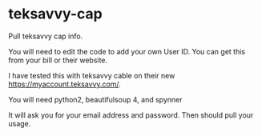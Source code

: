 teksavvy-cap
============

Pull teksavvy cap info.

You will need to edit the code to add your own User ID.  You can get this from your bill or their website.  

I have tested this with teksavvy cable on their new https://myaccount.teksavvy.com/.

You will need python2, beautifulsoup 4, and spynner

It will ask you for your email address and password.  Then should pull your usage. 
